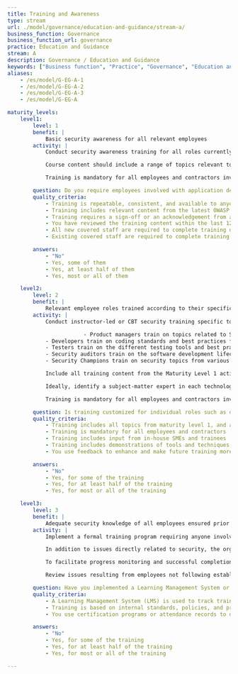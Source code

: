 ```yaml
---
title: Training and Awareness
type: stream
url: ./model/governance/education-and-guidance/stream-a/
business_function: Governance
business_function_url: governance
practice: Education and Guidance
stream: A
description: Governance / Education and Guidance
keywords: ["Business function", "Practice", "Governance", "Education and Guidance"]
aliases:
    - /es/model/G-EG-A-1
    - /es/model/G-EG-A-2
    - /es/model/G-EG-A-3
    - /es/model/G-EG-A

maturity_levels:
    level1:
        level: 1
        benefit: |
            Basic security awareness for all relevant employees
        activity: |
            Conduct security awareness training for all roles currently involved in the management, development, testing, or auditing of the software. The goal is to increase the awareness of application security threats and risks, security best practices, and secure software design principles. Develop training internally or procure it externally. Ideally, deliver training in person so participants can have discussions as a team, but Computer-Based Training (CBT) is also an option.

            Course content should include a range of topics relevant to application security and privacy, while remaining accessible to a non-technical audience. Suitable concepts are secure design principles including Least Privilege, Defense-in-Depth, Fail Secure (Safe), Complete Mediation, Session Management, Open Design, and Psychological Acceptability. Additionally, the training should include references to any organization-wide standards, policies, and procedures defined to improve application security. The OWASP Top 10 vulnerabilities should be covered at a high level.

            Training is mandatory for all employees and contractors involved with software development and includes an auditable sign-off to demonstrate compliance. Consider incorporating innovative ways of delivery (such as gamification) to maximize its effectiveness and combat desensitization.

        question: Do you require employees involved with application development to take SDLC training?
        quality_criteria:
            - Training is repeatable, consistent, and available to anyone involved with software development lifecycle
            - Training includes relevant content from the latest OWASP Top 10 and includes concepts such as Least Privilege, Defense-in-Depth, Fail Secure (Safe), Complete Mediation, Session Management, Open Design, and Psychological Acceptability
            - Training requires a sign-off or an acknowledgement from attendees
            - You have reviewed the training content within the last 12 months, and have completed any required updates
            - All new covered staff are required to complete training during their onboarding process
            - Existing covered staff are required to complete training when content is added/revised, or complete refresher training at least every 24 months, whichever comes first

        answers:
            - "No"
            - Yes, some of them
            - Yes, at least half of them
            - Yes, most or all of them

    level2:
        level: 2
        benefit: |
            Relevant employee roles trained according to their specific role
        activity: |
            Conduct instructor-led or CBT security training specific to the organization's roles and technologies, starting with the core development team. The organization customizes training for product managers, software developers, testers, and security auditors, based on each group's technical needs.

                        - Product managers train on topics related to SAMM business functions and security practices, with emphasis on security requirements, threat modeling, and defect tracking.
            - Developers train on coding standards and best practices for the technologies they work with to ensure the training directly benefits application security. They have a solid technical understanding of the OWASP Top 10 vulnerabilities, or similar weaknesses relevant to the technologies and frameworks used (e.g. mobile), and the most common remediation strategies for each issue.
            - Testers train on the different testing tools and best practices for technologies used in the organization, and in tools that identify security defects.
            - Security auditors train on the software development lifecycle, application security mechanisms used in the organization, and the process for submitting security defects for remediation.
            - Security Champions train on security topics from various phases of the SDLC. They receive the same training as developers and testers, but also understand threat modeling and secure design, as well as security tools and technologies that can be integrated into the build environment.

            Include all training content from the Maturity Level 1 activities of this stream and additional role-specific and technology-specific content. Eliminate unnecessary aspects of the training.

            Ideally, identify a subject-matter expert in each technology to assist with procuring or developing the training content and updating it regularly. The training consists of demonstrations of vulnerability exploitation using intentionally weakened applications, such as WebGoat or Juice Shop. Include results of the previous penetration as examples of vulnerabilities and implemented remediation strategies. Ask a penetration tester to assist with developing examples of vulnerability exploitation demonstrations.

            Training is mandatory for all employees and contractors involved with software development, and includes an auditable sign-off to demonstrate compliance.  Whenever possible, training should also include a test to ensure understanding, not just compliance.  Update and deliver training annually to include changes in the organization, technology, and trends. Poll training participants to evaluate the quality and relevance of the training. Gather suggestions of other information relevant to their work or environments.

        question: Is training customized for individual roles such as developers, testers, or security champions?
        quality_criteria:
            - Training includes all topics from maturity level 1, and adds more specific tools, techniques, and demonstrations
            - Training is mandatory for all employees and contractors
            - Training includes input from in-house SMEs and trainees
            - Training includes demonstrations of tools and techniques developed in-house
            - You use feedback to enhance and make future training more relevant

        answers:
            - "No"
            - Yes, for some of the training
            - Yes, for at least half of the training
            - Yes, for most or all of the training

    level3:
        level: 3
        benefit: |
            Adequate security knowledge of all employees ensured prior to working on critical tasks
        activity: |
            Implement a formal training program requiring anyone involved with the software development lifecycle to complete appropriate role and technology-specific training as part of the onboarding process. Based on the criticality of the application and user's role, consider restricting access until the onboarding training has been completed. While the organization may source some modules externally, the program is facilitated and managed in-house and includes content specific to the organization going beyond general security best practices. The program has a defined curriculum, checks participation, and tests understanding and competence. The training consists of a combination of industry best practices and organization's internal standards, including training on specific systems used by the organization.

            In addition to issues directly related to security, the organization includes other standards to the program, such as code complexity, code documentation, naming convention, and other process-related disciplines. This training minimizes issues resulting from employees following practices incorporated outside the organization and ensures continuity in the style and competency of the code.

            To facilitate progress monitoring and successful completion of each training module the organization has a learning management platform or another centralized portal with similar functionality. Employees can monitor their progress and have access to all training resources even after they complete initial training.

            Review issues resulting from employees not following established standards, policies, procedures, or security best practices at least annually to gauge the effectiveness of the training and ensure it covers all issues relevant to the organization. Update the training periodically and train employees on any changes and most prevalent security deficiencies.

        question: Have you implemented a Learning Management System or equivalent to track employee training and certification processes?
        quality_criteria:
            - A Learning Management System (LMS) is used to track trainings and certifications
            - Training is based on internal standards, policies, and procedures
            - You use certification programs or attendance records to determine access to development systems and resources

        answers:
            - "No"
            - Yes, for some of the training
            - Yes, for at least half of the training
            - Yes, for most or all of the training

---
```

